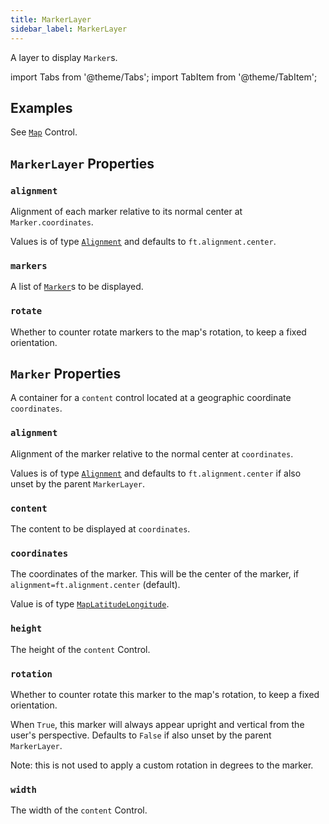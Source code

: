 ```yaml
---
title: MarkerLayer
sidebar_label: MarkerLayer
---
```


A layer to display `Marker`s.

import Tabs from '@theme/Tabs';
import TabItem from '@theme/TabItem';

## Examples

See [`Map`](/docs/controls/map) Control.

## `MarkerLayer` Properties

### `alignment`

Alignment of each marker relative to its normal center at `Marker.coordinates`.

Values is of type [`Alignment`](/docs/reference/types/alignment) and defaults to `ft.alignment.center`.

### `markers`

A list of [`Marker`](#marker-properties)s to be displayed.

### `rotate`

Whether to counter rotate markers to the map's rotation, to keep a fixed orientation.

## `Marker` Properties

A container for a `content` control located at a geographic coordinate `coordinates`.

### `alignment`

Alignment of the marker relative to the normal center at `coordinates`.

Values is of type [`Alignment`](/docs/reference/types/alignment) and defaults to `ft.alignment.center` if also unset by the parent `MarkerLayer`.

### `content`

The content to be displayed at `coordinates`.

### `coordinates`

The coordinates of the marker. This will be the center of the marker, if `alignment=ft.alignment.center` (default).

Value is of type [`MapLatitudeLongitude`](/docs/reference/types/maplatitudelongitude).

### `height`

The height of the `content` Control.

### `rotation`

Whether to counter rotate this marker to the map's rotation, to keep a fixed orientation.

When `True`, this marker will always appear upright and vertical from the user's perspective. Defaults to `False` if also unset by the parent `MarkerLayer`.

Note: this is not used to apply a custom rotation in degrees to the marker.

### `width`

The width of the `content` Control.
